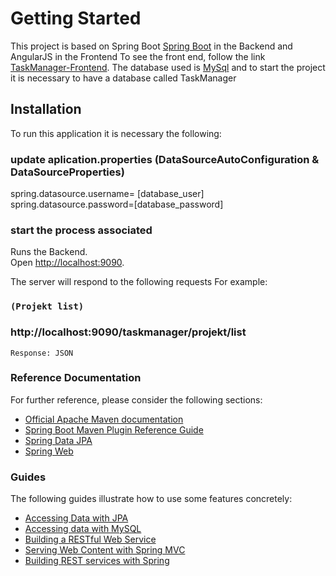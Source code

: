 # Getting Started


This project is based on Spring Boot [Spring Boot](https://spring.io/projects/spring-boot) in the Backend and AngularJS in the Frontend To see the front end, follow the link  [TaskManager-Frontend](https://github.com/gabrielyoshy/TaskManager-Frontend).
The database used is [MySql](https://www.mysql.com/) and to start the project it is necessary to have a database called TaskManager

## Installation

To run this application it is necessary the following:  

### update aplication.properties (DataSourceAutoConfiguration & DataSourceProperties)

spring.datasource.username= [database_user]
spring.datasource.password=[database_password]

### start the process associated

Runs the Backend.<br />
Open [http://localhost:9090](http://localhost:9090).


The server will respond to the following requests For example:

### `(Projekt list)` 
### http://localhost:9090/taskmanager/projekt/list
    
    Response: JSON



### Reference Documentation
For further reference, please consider the following sections:

* [Official Apache Maven documentation](https://maven.apache.org/guides/index.html)
* [Spring Boot Maven Plugin Reference Guide](https://docs.spring.io/spring-boot/docs/2.2.4.RELEASE/maven-plugin/)
* [Spring Data JPA](https://docs.spring.io/spring-boot/docs/2.2.4.RELEASE/reference/htmlsingle/#boot-features-jpa-and-spring-data)
* [Spring Web](https://docs.spring.io/spring-boot/docs/2.2.4.RELEASE/reference/htmlsingle/#boot-features-developing-web-applications)

### Guides
The following guides illustrate how to use some features concretely:

* [Accessing Data with JPA](https://spring.io/guides/gs/accessing-data-jpa/)
* [Accessing data with MySQL](https://spring.io/guides/gs/accessing-data-mysql/)
* [Building a RESTful Web Service](https://spring.io/guides/gs/rest-service/)
* [Serving Web Content with Spring MVC](https://spring.io/guides/gs/serving-web-content/)
* [Building REST services with Spring](https://spring.io/guides/tutorials/bookmarks/)

